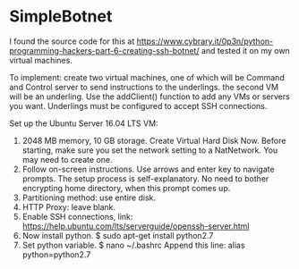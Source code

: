 # SimpleBotnet
I found the source code for this at https://www.cybrary.it/0p3n/python-programming-hackers-part-6-creating-ssh-botnet/ and tested it on my own virtual machines.

To implement: create two virtual machines, one of which will be Command and Control server to send instructions to the underlings. the
second VM will be an underling.  Use the addClient() function to add any VMs or servers you want.  Underlings must be configured to accept
SSH connections.

Set up the Ubuntu Server 16.04 LTS VM:
1. 2048 MB memory, 10 GB storage. Create Virtual Hard Disk Now. Before starting, make sure you set the network setting to a NatNetwork. You may need to create one.
2. Follow on-screen instructions. Use arrows and enter key to navigate prompts. The setup process is self-explanatory. No need to bother encrypting home directory, when this prompt comes up.
3. Partitioning method: use entire disk.
4. HTTP Proxy: leave blank.
5. Enable SSH connections, link: https://help.ubuntu.com/lts/serverguide/openssh-server.html
6. Now install python. $ sudo apt-get install python2.7
7. Set python variable. 
  $ nano ~/.bashrc
  Append this line: alias python=python2.7
